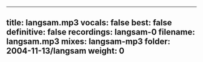 
---
title: langsam.mp3
vocals: false
best: false
definitive: false
recordings: langsam-0
filename: langsam.mp3
mixes: langsam-mp3
folder: 2004-11-13/langsam
weight: 0
---
